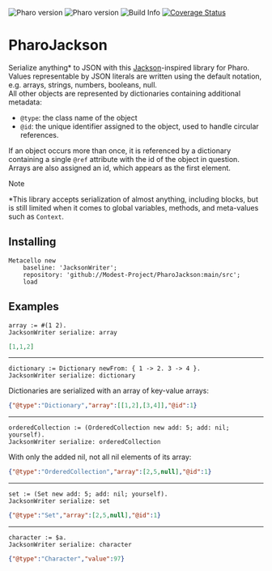 ![Pharo version](https://img.shields.io/badge/Pharo-11-%23aac9ff.svg)
![Pharo version](https://img.shields.io/badge/Pharo-12-%23aac9ff.svg)
![Build Info](https://github.com/Modest-Project/PharoJackson/workflows/CI/badge.svg)
[![Coverage Status](https://coveralls.io/repos/github/Modest-Project/PharoJackson/badge.svg?branch=main)](https://coveralls.io/github/Modest-Project/PharoJackson?branch=main)

# PharoJackson

Serialize anything\* to JSON with this [Jackson](https://github.com/FasterXML/jackson)-inspired library for Pharo.  
Values representable by JSON literals are written using the default notation, e.g. arrays, strings, numbers, booleans, null.  
All other objects are represented by dictionaries containing additional metadata:
- `@type`: the class name of the object
- `@id`: the unique identifier assigned to the object, used to handle circular references.

If an object occurs more than once, it is referenced by a dictionary containing a single `@ref` attribute with the id of the object in question.  
Arrays are also assigned an id, which appears as the first element.

> [!NOTE]
> \*This library accepts serialization of almost anything, including blocks, but is still limited when it comes to global variables, methods, and meta-values such as `Context`.

## Installing

```st
Metacello new
	baseline: 'JacksonWriter';
  	repository: 'github://Modest-Project/PharoJackson:main/src';
  	load
```

## Examples

```st
array := #(1 2).
JacksonWriter serialize: array
```
```json
[1,1,2]
```
---
```st
dictionary := Dictionary newFrom: { 1 -> 2. 3 -> 4 }.
JacksonWriter serialize: dictionary
```
Dictionaries are serialized with an array of key-value arrays:
```json
{"@type":"Dictionary","array":[[1,2],[3,4]],"@id":1}
```
---
```st
orderedCollection := (OrderedCollection new add: 5; add: nil; yourself).
JacksonWriter serialize: orderedCollection
```
With only the added nil, not all nil elements of its array:
```json
{"@type":"OrderedCollection","array":[2,5,null],"@id":1}
```
---
```st
set := (Set new add: 5; add: nil; yourself).
JacksonWriter serialize: set
```
```json
{"@type":"Set","array":[2,5,null],"@id":1}
```
---
```st
character := $a.
JacksonWriter serialize: character
```
```json
{"@type":"Character","value":97}
```

